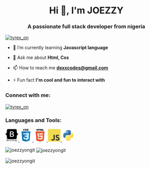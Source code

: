 <h1 align="center">Hi 👋, I'm JOEZZY</h1>
<h3 align="center">A passionate full stack developer from nigeria</h3>

<p align="left"> <a href="https://twitter.com/tyrex_on" target="blank"><img src="https://img.shields.io/twitter/follow/tyrex_on?logo=twitter&style=for-the-badge" alt="tyrex_on" /></a> </p>


- 🌱 I’m currently learning **Javascript language**

- 💬 Ask me about **Html, Css**

- 📫 How to reach me **dexxcodes@gmail.com**

- ⚡ Fun fact **I'm cool and fun to interact with**

<h3 align="left">Connect with me:</h3>
<p align="left">
<a href="https://twitter.com/tyrex_on" target="blank"><img align="center" src="https://raw.githubusercontent.com/rahuldkjain/github-profile-readme-generator/master/src/images/icons/Social/twitter.svg" alt="tyrex_on" height="30" width="40" /></a>
</p>

<h3 align="left">Languages and Tools:</h3>
<p align="left"> <a href="https://getbootstrap.com" target="_blank" rel="noreferrer"> <img src="https://raw.githubusercontent.com/devicons/devicon/master/icons/bootstrap/bootstrap-plain-wordmark.svg" alt="bootstrap" width="40" height="40"/> </a> <a href="https://www.w3schools.com/css/" target="_blank" rel="noreferrer"> <img src="https://raw.githubusercontent.com/devicons/devicon/master/icons/css3/css3-original-wordmark.svg" alt="css3" width="40" height="40"/> </a> <a href="https://www.w3.org/html/" target="_blank" rel="noreferrer"> <img src="https://raw.githubusercontent.com/devicons/devicon/master/icons/html5/html5-original-wordmark.svg" alt="html5" width="40" height="40"/> </a> <a href="https://developer.mozilla.org/en-US/docs/Web/JavaScript" target="_blank" rel="noreferrer"> <img src="https://raw.githubusercontent.com/devicons/devicon/master/icons/javascript/javascript-original.svg" alt="javascript" width="40" height="40"/> </a> <a href="https://www.python.org" target="_blank" rel="noreferrer"> <img src="https://raw.githubusercontent.com/devicons/devicon/master/icons/python/python-original.svg" alt="python" width="40" height="40"/> </a> </p>

<p><img align="left" src="https://github-readme-stats.vercel.app/api/top-langs?username=joezzyongit&show_icons=true&locale=en&layout=compact" alt="joezzyongit" /></p>

<p>&nbsp;<img align="center" src="https://github-readme-stats.vercel.app/api?username=joezzyongit&show_icons=true&locale=en" alt="joezzyongit" /></p>

<p><img align="center" src="https://github-readme-streak-stats.herokuapp.com/?user=joezzyongit&" alt="joezzyongit" /></p>

